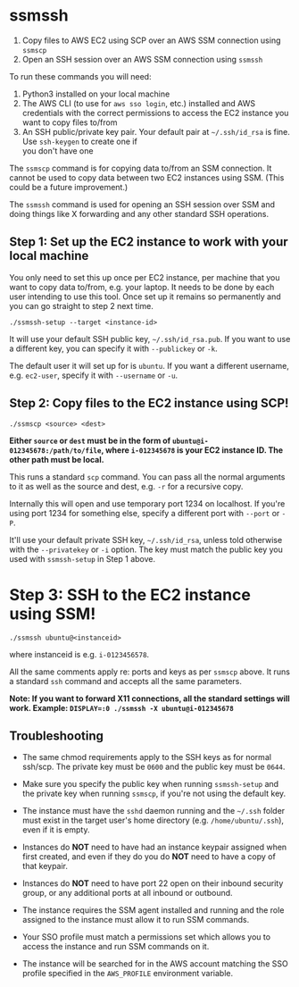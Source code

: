 # ssmssh
1. Copy files to AWS EC2 using SCP over an AWS SSM connection using `ssmscp`
2. Open an SSH session over an AWS SSM connection using `ssmssh`

To run these commands you will need:

  1. Python3 installed on your local machine
  2. The AWS CLI (to use for `aws sso login`, etc.) installed and 
     AWS credentials with the correct permissions to 
     access the EC2 instance you want to copy files to/from
  3. An SSH public/private key pair. Your default pair at
     `~/.ssh/id_rsa` is fine. Use `ssh-keygen` to create one if  
     you don't have one

The `ssmscp` command is for copying data to/from an SSM connection. It
cannot be used to copy data between two EC2 instances using SSM.
(This could be a future improvement.)

The `ssmssh` command is used for opening an SSH session over SSM and doing
things like X forwarding and any other standard SSH operations.

## Step 1: Set up the EC2 instance to work with your local machine

You only need to set this up once per EC2 instance, per machine
that you want to copy data to/from, e.g. your laptop. It needs to
be done by each user intending to use this tool. Once set up
it remains so permanently and you can go straight to step 2 
next time.

`./ssmssh-setup --target <instance-id>`

It will use your default SSH public key, `~/.ssh/id_rsa.pub`. If you 
want to use a different key, you can specify it with `--publickey`
or `-k`.

The default user it will set up for is `ubuntu`. If you want a 
different username, e.g. `ec2-user`, specify it with `--username`
or `-u`.

## Step 2: Copy files to the EC2 instance using SCP!

`./ssmscp <source> <dest>`

**Either `source` or `dest` must be in the form of
`ubuntu@i-012345678:/path/to/file`, where `i-012345678` is your EC2
instance ID. The other path must be local.**

This runs a standard `scp` command. You can pass all the normal 
arguments to it as well as the source and dest, e.g. `-r` for a 
recursive copy.

Internally this will open and use temporary port 1234 on localhost. 
If you're using port 1234 for something else, specify a different 
port with `--port` or `-P`.

It'll use your default private SSH key, `~/.ssh/id_rsa`, unless told 
otherwise with the `--privatekey` or `-i` option. The key must match 
the public key you used with `ssmssh-setup` in Step 1 above.

# Step 3: SSH to the EC2 instance using SSM!

`./ssmssh ubuntu@<instanceid>`

where instanceid is e.g. `i-0123456578`.

All the same comments apply re: ports and keys as per `ssmscp` above.
It runs a standard `ssh` command and accepts all the same parameters.

**Note: If you want to forward X11 connections, all the standard
settings will work. Example: 
`DISPLAY=:0 ./ssmssh -X ubuntu@i-012345678`**

## Troubleshooting

 - The same chmod requirements apply to the SSH keys as for normal
ssh/scp. The private key must be `0600` and the public key must be
`0644`.

 - Make sure you specify the public key when running `ssmssh-setup`
and the private key when running `ssmscp`, if you're not using the
default key.

 - The instance must have the `sshd` daemon running and the `~/.ssh` 
folder must exist in the target user's home directory (e.g.
`/home/ubuntu/.ssh`), even if it is empty.

 - Instances do **NOT** need to have had an instance keypair assigned 
when first created, and even if they do you do **NOT** need to have
a copy of that keypair. 

 - Instances do **NOT** need to have port 22 open on their inbound 
security group, or any additional ports at all inbound or outbound. 

 - The instance requires the SSM agent installed and running and the 
role assigned to the instance must allow it to run SSM commands.

 - Your SSO profile must match a permissions set which allows you to 
access the instance and run SSM commands on it.

 - The instance will be searched for in the AWS account matching the 
SSO profile specified in the `AWS_PROFILE` environment variable.

